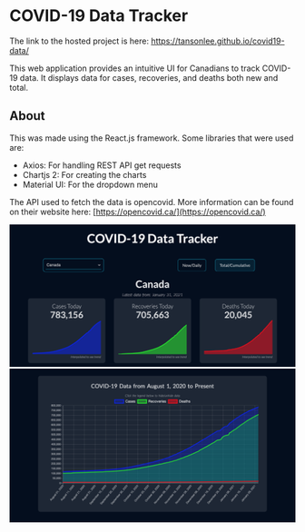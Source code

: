 # COVID-19 Data Tracker

The link to the hosted project is here: https://tansonlee.github.io/covid19-data/

This web application provides an intuitive UI for Canadians to track COVID-19 data.
It displays data for cases, recoveries, and deaths both new and total.


## About

This was made using the React.js framework. Some libraries that were used are:
* Axios: For handling REST API get requests
* Chartjs 2: For creating the charts
* Material UI: For the dropdown menu

The API used to fetch the data is opencovid. 
More information can be found on their website here: [https://opencovid.ca/](https://opencovid.ca/)

<img src="assets/image1.png" width="600px">


<img src="assets/image2.png" width="600px">